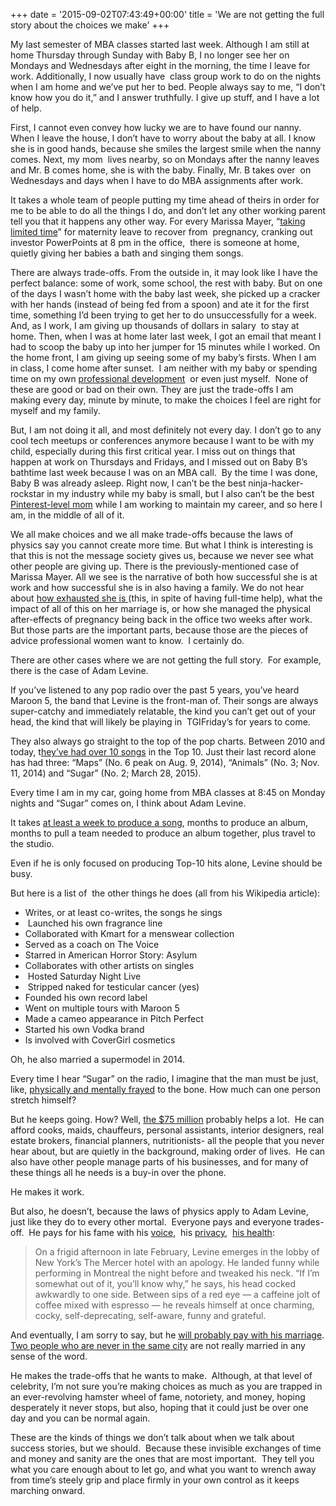 +++
date = '2015-09-02T07:43:49+00:00'
title = 'We are not getting the full story about the choices we make'
+++

My last semester of MBA classes started last week. Although I am still at home Thursday through Sunday with Baby B, I no longer see her on Mondays and Wednesdays after eight in the morning, the time I leave for work. Additionally, I now usually have  class group work to do on the nights when I am home and we&#8217;ve put her to bed. People always say to me, &#8220;I don&#8217;t know how you do it,&#8221; and I answer truthfully. I give up stuff, and I have a lot of help.

First, I cannot even convey how lucky we are to have found our nanny. When I leave the house, I don&#8217;t have to worry about the baby at all. I know she is in good hands, because she smiles the largest smile when the nanny comes. Next, my mom  lives nearby, so on Mondays after the nanny leaves and Mr. B comes home, she is with the baby. Finally, Mr. B takes over  on Wednesdays and days when I have to do MBA assignments after work.

It takes a whole team of people putting my time ahead of theirs in order for me to be able to do all the things I do, and don&#8217;t let any other working parent tell you that it happens any other way. For every Marissa Mayer, &#8220;<a href="http://marissamayr.tumblr.com/post/128085855519/happy-personal-news" target="_blank">taking limited time</a>&#8221; for maternity leave to recover from  pregnancy, cranking out investor PowerPoints at 8 pm in the office,  there is someone at home, quietly giving her babies a bath and singing them songs.

There are always trade-offs. From the outside in, it may look like I have the perfect balance: some of work, some school, the rest with baby. But on one of the days I wasn&#8217;t home with the baby last week, she picked up a cracker with her hands (instead of being fed from a spoon) and ate it for the first time, something I&#8217;d been trying to get her to do unsuccessfully for a week. And, as I work, I am giving up thousands of dollars in salary  to stay at home. Then, when I was at home later last week, I got an email that meant I had to scoop the baby up into her jumper for 15 minutes while I worked. On the home front, I am giving up seeing some of my baby&#8217;s firsts. When I am in class, I come home after sunset.  I am neither with my baby or spending time on my own <a href="http://veekaybee.github.io/" target="_blank">professional development</a>  or even just myself.  None of these are good or bad on their own. They are just the trade-offs I am making every day, minute by minute, to make the choices I feel are right for myself and my family.

But, I am not doing it all, and most definitely not every day. I don&#8217;t go to any cool tech meetups or conferences anymore because I want to be with my child, especially during this first critical year. I miss out on things that happen at work on Thursdays and Fridays, and I missed out on Baby B&#8217;s bathtime last week because I was on an MBA call.  By the time I was done, Baby B was already asleep. Right now, I can&#8217;t be the best ninja-hacker-rockstar in my industry while my baby is small, but I also can&#8217;t be the best <a href="https://vkblog.github.io/2014/09/dont-trust-pinterest-pregnancies/" target="_blank">Pinterest-level mom</a> while I am working to maintain my career, and so here I am, in the middle of all of it.

We all make choices and we all make trade-offs because the laws of physics say you cannot create more time. But what I think is interesting is that this is not the message society gives us, because we never see what other people are giving up. There is the previously-mentioned case of Marissa Mayer. All we see is the narrative of both how successful she is at work and how successful she is in also having a family. We do not hear about <a href="http://blogs.wsj.com/cmo/2014/06/23/how-marissa-mayer-fell-asleep-and-kept-ad-executives-waiting-for-hours/" target="_blank">how exhausted she is </a>(this, in spite of having full-time help), what the impact of all of this on her marriage is, or how she managed the physical after-effects of pregnancy being back in the office two weeks after work. But those parts are the important parts, because those are the pieces of advice professional women want to know.  I certainly do.

There are other cases where we are not getting the full story.  For example, there is the case of Adam Levine.

If you&#8217;ve listened to any pop radio over the past 5 years, you&#8217;ve heard Maroon 5, the band that Levine is the front-man of. Their songs are always super-catchy and immediately relatable, the kind you can&#8217;t get out of your head, the kind that will likely be playing in  TGIFriday&#8217;s for years to come.

They also always go straight to the top of the pop charts. Between 2010 and today, t[hey&#8217;ve had over 10 songs](http://www.billboard.com/articles/columns/chart-beat/6656696/maroon-5-v-million-selling-album) in the Top 10. Just their last record alone has had three: “Maps” (No. 6 peak on Aug. 9, 2014), “Animals” (No. 3; Nov. 11, 2014) and “Sugar” (No. 2; March 28, 2015).

Every time I am in my car, going home from MBA classes at 8:45 on Monday nights and &#8220;Sugar&#8221; comes on, I think about Adam Levine.

It takes <a href="https://www.reddit.com/r/edmproduction/comments/1dmc5a/how_long_do_you_normally_take_to_finish_up_a_song/" target="_blank">at least a week to produce a song</a>, months to produce an album, months to pull a team needed to produce an album together, plus travel to the studio.

Even if he is only focused on producing Top-10 hits alone, Levine should be busy.

But here is a list of  the other things he does (all from his Wikipedia article):

  * Writes, or at least co-writes, the songs he sings
  *  Launched his own fragrance line
  * Collaborated with Kmart for a menswear collection
  * Served as a coach on The Voice
  * Starred in American Horror Story: Asylum
  * Collaborates with other artists on singles
  *  Hosted Saturday Night Live
  *  Stripped naked for testicular cancer (yes)
  * Founded his own record label
  * Went on multiple tours with Maroon 5
  * Made a cameo appearance in Pitch Perfect
  * Started his own Vodka brand
  * Is involved with CoverGirl cosmetics

Oh, he also married a supermodel in 2014.

Every time I hear &#8220;Sugar&#8221; on the radio, I imagine that the man must be just, like, <a href="http://www.dailymail.co.uk/tvshowbiz/article-2807835/Adam-Levine-barely-raise-smile-arrives-home-solo-model-wife-Behati-Prinsloo-hard-work-New-York.html" target="_blank">physically and mentally frayed</a> to the bone. How much can one person stretch himself?

But he keeps going. How? Well, <a href="http://en.mediamass.net/people/adam-levine/highest-paid.html" target="_blank">the $75 million</a> probably helps a lot.  He can afford cooks, maids, chauffeurs, personal assistants, interior designers, real estate brokers, financial planners, nutritionists- all the people that you never hear about, but are quietly in the background, making order of lives.  He can also have other people manage parts of his businesses, and for many of these things all he needs is a buy-in over the phone.

He makes it work.

But also, he doesn&#8217;t, because the laws of physics apply to Adam Levine, just like they do to every other mortal.  Everyone pays and everyone trades-off.  He pays for his fame with his <a href="https://twitter.com/adamlevine/status/604427946124677120" target="_blank">voice</a>,  his <a href="http://www.cnn.com/2015/05/07/entertainment/adam-levine-maroon-5-sugar-bomb/" target="_blank">privacy</a>,  <a href="http://www.hollywoodreporter.com/news/adam-levine-the-voice-maroon-5-426002" target="_blank">his health</a>:

> On a frigid afternoon in late February, Levine emerges in the lobby of New York&#8217;s The Mercer hotel with an apology. He landed funny while performing in Montreal the night before and tweaked his neck. &#8220;If I&#8217;m somewhat out of it, you&#8217;ll know why,&#8221; he says, his head cocked awkwardly to one side. Between sips of a red eye &#8212; a caffeine jolt of coffee mixed with espresso &#8212; he reveals himself at once charming, cocky, self-deprecating, self-aware, funny and grateful.

And eventually, I am sorry to say, but he <a href="http://www.channel24.co.za/Gossip/News/Adam-Levine-is-the-best-husband-and-we-know-why-20141204" target="_blank">will probably pay with his marriage</a>. <a href="https://vkblog.github.io/2011/01/getting-married-and-living-apart-is-like-drinking-non-alcoholic-wine/" target="_blank">Two people who are never in the same city</a> are not really married in any sense of the word.

He makes the trade-offs that he wants to make.  Although, at that level of celebrity, I&#8217;m not sure you&#8217;re making choices as much as you are trapped in an ever-revolving hamster wheel of fame, notoriety, and money, hoping desperately it never stops, but also, hoping that it could just be over one day and you can be normal again.

These are the kinds of things we don&#8217;t talk about when we talk about success stories, but we should.  Because these invisible exchanges of time and money and sanity are the ones that are most important.  They tell you what you care enough about to let go, and what you want to wrench away from time&#8217;s steely grip and place firmly in your own control as it keeps marching onward.